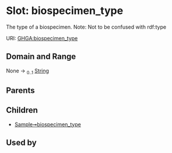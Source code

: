 
# Slot: biospecimen_type


The type of a biospecimen. Note: Not to be confused with rdf:type

URI: [GHGA:biospecimen_type](https://w3id.org/GHGA/biospecimen_type)


## Domain and Range

None &#8594;  <sub>0..1</sub> [String](types/String.md)

## Parents


## Children

 *  [Sample➞biospecimen_type](Sample_biospecimen_type.md)

## Used by


